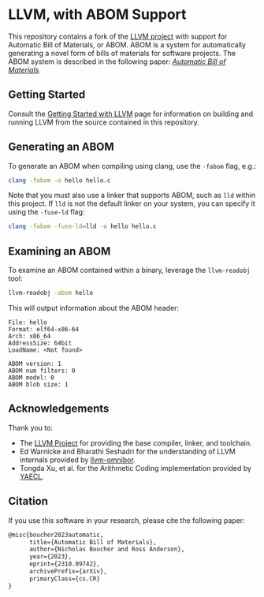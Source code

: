 # LLVM, with ABOM Support

This repository contains a fork of the [LLVM project](https://github.com/llvm/llvm-project)
with support for Automatic Bill of Materials, or ABOM. ABOM is a system
for automatically generating a novel form of bills of materials for software
projects. The ABOM system is described in the following paper:
[*Automatic Bill of Materials*](https://arxiv.org/abs/2310.09742).

## Getting Started

Consult the
[Getting Started with LLVM](https://llvm.org/docs/GettingStarted.html#getting-the-source-code-and-building-llvm)
page for information on building and running LLVM from the source contained
in this repository.

## Generating an ABOM

To generate an ABOM when compiling using clang, use the `-fabom` flag, e.g.:
```sh
clang -fabom -o hello hello.c
```
Note that you must also use a linker that supports ABOM, such as `lld` within this project.
If `lld` is not the default linker on your system, you can specify it using the `-fuse-ld` flag:
```sh
clang -fabom -fuse-ld=lld -o hello hello.c
```

## Examining an ABOM

To examine an ABOM contained within a binary, leverage the `llvm-readobj` tool:
```sh
llvm-readobj -abom hello
```
This will output information about the ABOM header:
```
File: hello
Format: elf64-x86-64
Arch: x86_64
AddressSize: 64bit
LoadName: <Not found>

ABOM version: 1
ABOM num filters: 0
ABOM model: 0
ABOM blob size: 1
```

## Acknowledgements

Thank you to:
- The [LLVM Project](https://github.com/llvm/llvm-project) for providing the base compiler, linker, and toolchain.
- Ed Warnicke and Bharathi Seshadri for the understanding of LLVM internals provided by [llvm-omnibor](https://github.com/omnibor/llvm-omnibor).
- Tongda Xu, et al. for the Arithmetic Coding implementation provided by [YAECL](https://github.com/tongdaxu/YAECL-Yet-Another-Entropy-Coding-Library).

## Citation

If you use this software in your research, please cite the following paper:

```tex
@misc{boucher2023automatic,
      title={Automatic Bill of Materials}, 
      author={Nicholas Boucher and Ross Anderson},
      year={2023},
      eprint={2310.09742},
      archivePrefix={arXiv},
      primaryClass={cs.CR}
}
```
